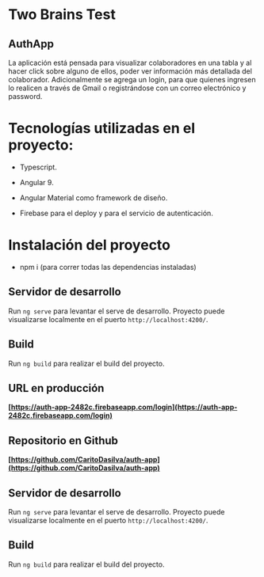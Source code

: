 
# Two Brains Test 
## AuthApp

La aplicación está pensada para visualizar colaboradores en una tabla y al hacer click sobre alguno de ellos, poder ver información más detallada del colaborador. Adicionalmente se agrega un login, para que quienes ingresen lo realicen a través de Gmail o registrándose con un correo electrónico y password. 

  
# Tecnologías utilizadas en el proyecto:  

- Typescript.

- Angular 9.

- Angular Material como framework de diseño.

- Firebase para el deploy y para el servicio de autenticación.

  

# Instalación del proyecto

  

- npm i (para correr todas las dependencias instaladas)

  

## Servidor de desarrollo

  

Run `ng serve` para levantar el serve de desarrollo. Proyecto puede visualizarse localmente en el puerto `http://localhost:4200/`.

  

## Build

  

Run `ng build` para realizar el build del proyecto.

  
  

## URL en producción

  

**[https://auth-app-2482c.firebaseapp.com/login](https://auth-app-2482c.firebaseapp.com/login)**

  

## Repositorio en Github

  

**[https://github.com/CaritoDasilva/auth-app](https://github.com/CaritoDasilva/auth-app)**
  
  

## Servidor de desarrollo

  

Run `ng serve` para levantar el serve de desarrollo. Proyecto puede visualizarse localmente en el puerto `http://localhost:4200/`.

  

## Build

  

Run `ng build` para realizar el build del proyecto.

  
  


